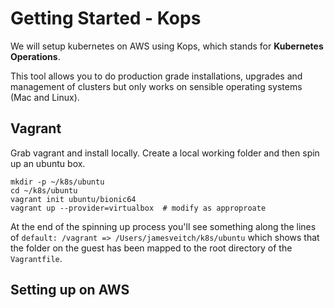 # Getting Started - Kops

We will setup kubernetes on AWS using Kops, which stands for **Kubernetes Operations**.

This tool allows you to do production grade installations, upgrades and management of clusters but only works on sensible operating systems \(Mac and Linux\).

## Vagrant

Grab vagrant and install locally. Create a local working folder and then spin up an ubuntu box.

```
mkdir -p ~/k8s/ubuntu
cd ~/k8s/ubuntu
vagrant init ubuntu/bionic64
vagrant up --provider=virtualbox  # modify as approproate
```

At the end of the spinning up process you'll see something along the lines of `default: /vagrant => /Users/jamesveitch/k8s/ubuntu` which shows that the folder on the guest has been mapped to the root directory of the `Vagrantfile`.

## Setting up on AWS



